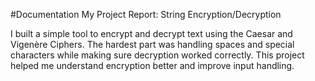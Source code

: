 #Documentation
My Project Report: String Encryption/Decryption

I built a simple tool to encrypt and decrypt text using the Caesar and Vigenère Ciphers. The hardest part was handling spaces and special characters while making sure decryption worked correctly. This project helped me understand encryption better and improve input handling.

